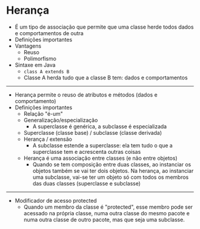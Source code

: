# Herança

- É um tipo de associação que permite que uma classe herde todos dados e comportamentos de outra
- Definições importantes
- Vantagens
  - Reuso
  - Polimorfismo
- Sintaxe em Java
  - `class A extends B`
  - Classe A herda tudo que a classe B tem: dados e comportamentos

---

- Herança permite o reuso de atributos e métodos (dados e comportamento)
- Definições importantes
  - Relação "é-um"
  - Generalização/especialização
    - A superclasse é genérica, a subclasse é especializada
  - Superclasse (classe base) / subclasse (classe derivada)
  - Herança / extensão
    - A subclasse estende a superclasse: ela tem tudo o que a superclasse tem e acrescenta outras coisas
  - Herança é uma associação entre classes (e não entre objetos)
    - Quando se tem composição entre duas classes, ao instanciar os objetos também se vai ter dois objetos. Na herança, ao instanciar uma subclasse, vai-se ter um objeto só com todos os membros das duas classes (superclasse e subclasse)

---

- Modificador de acesso protected
  - Quando um membro da classe é "protected", esse membro pode ser acessado na própria classe, numa outra classe do mesmo pacote e numa outra classe de outro pacote, mas que seja uma subclasse.
